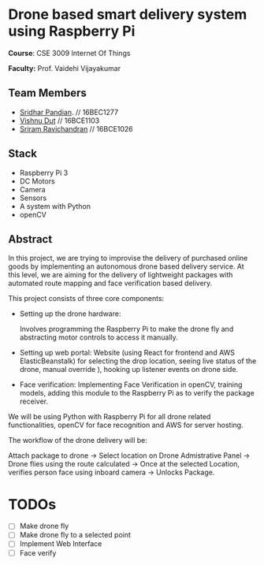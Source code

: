 # Drone based smart delivery system using Raspberry Pi

**Course**: CSE 3009 Internet Of Things

**Faculty:** Prof. Vaidehi Vijayakumar

## Team Members

- [Sridhar Pandian](https://github.com/SridharPandian/). // 16BEC1277
- [Vishnu Dut](https://github.com/vishnudut) // 16BCE1103
- [Sriram Ravichandran](https://github.com/digi0ps) // 16BCE1026

## Stack

- Raspberry Pi 3
- DC Motors
- Camera
- Sensors
- A system with Python
- openCV

## Abstract

In this project, we are trying to improvise the delivery of purchased online goods by implementing an autonomous drone based delivery service. At this level, we are aiming for the delivery of lightweight packages with automated route mapping and face verification based delivery.

This project consists of three core components:

- Setting up the drone hardware:

  Involves programming the Raspberry Pi to make the drone fly and abstracting motor controls to access it manually.

- Setting up web portal:
  Website (using React for frontend and AWS ElasticBeanstalk) for selecting the drop location, seeing live status of the drone, manual override ), hooking up listener events on drone side.

- Face verification:
  Implementing Face Verification in openCV, training models, adding this module to the Raspberry Pi as to verify the package receiver.

We will be using Python with Raspberry Pi for all drone related functionalities, openCV for face recognition and AWS for server hosting.

The workflow of the drone delivery will be:

Attach package to drone -> Select location on Drone Admistrative Panel -> Drone flies using the route calculated -> Once at the selected Location, verifies person face using inboard camera -> Unlocks Package.

# TODOs

- [ ] Make drone fly
- [ ] Make drone fly to a selected point
- [ ] Implement Web Interface
- [ ] Face verify
